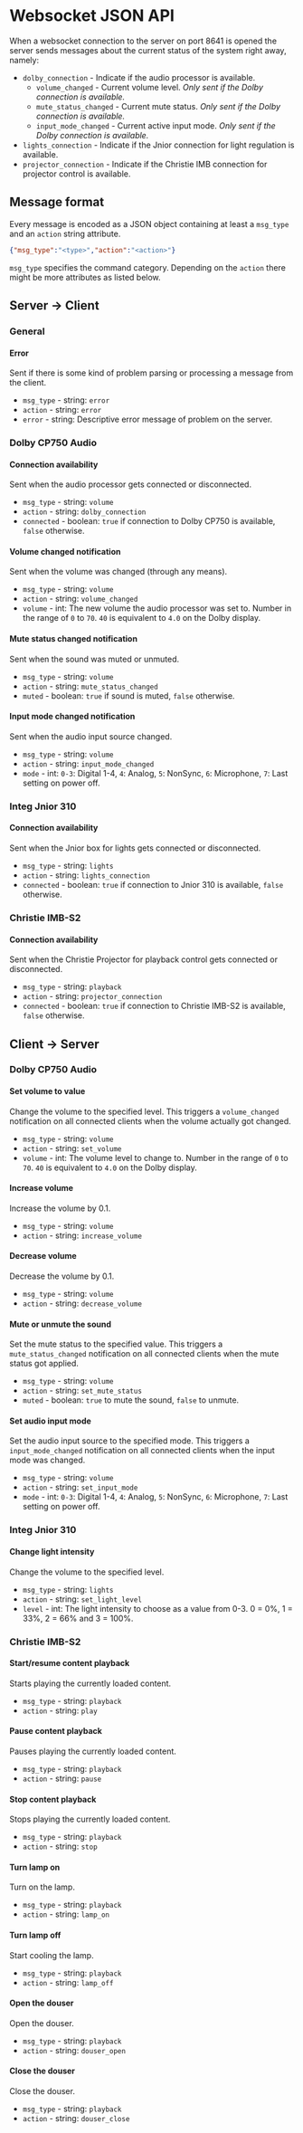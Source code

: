 # Websocket JSON API

When a websocket connection to the server on port 8641 is opened the server sends messages about the current status of the system right away, namely:

 * `dolby_connection` - Indicate if the audio processor is available.
   * `volume_changed` - Current volume level. *Only sent if the Dolby connection is available.*
   * `mute_status_changed` - Current mute status. *Only sent if the Dolby connection is available.*
   * `input_mode_changed` - Current active input mode. *Only sent if the Dolby connection is available.*
 * `lights_connection` - Indicate if the Jnior connection for light regulation is available.
 * `projector_connection` - Indicate if the Christie IMB connection for projector control is available.

## Message format
Every message is encoded as a JSON object containing at least a `msg_type` and an `action` string attribute.
```json
{"msg_type":"<type>","action":"<action>"}
```
`msg_type` specifies the command category.
Depending on the `action` there might be more attributes as listed below.

## Server -> Client
### General
#### Error
Sent if there is some kind of problem parsing or processing a message from the client.
 * `msg_type` - string: `error`
 * `action` - string: `error`
 * `error` - string: Descriptive error message of problem on the server.

### Dolby CP750 Audio
#### Connection availability
Sent when the audio processor gets connected or disconnected.
 * `msg_type` - string: `volume`
 * `action` - string: `dolby_connection`
 * `connected` - boolean: `true` if connection to Dolby CP750 is available, `false` otherwise.

#### Volume changed notification
Sent when the volume was changed (through any means).
 * `msg_type` - string: `volume`
 * `action` - string: `volume_changed`
 * `volume` - int: The new volume the audio processor was set to. Number in the range of `0` to `70`. `40` is equivalent to `4.0` on the Dolby display.

#### Mute status changed notification
Sent when the sound was muted or unmuted.
 * `msg_type` - string: `volume`
 * `action` - string: `mute_status_changed`
 * `muted` - boolean: `true` if sound is muted, `false` otherwise.

#### Input mode changed notification
Sent when the audio input source changed.
 * `msg_type` - string: `volume`
 * `action` - string: `input_mode_changed`
 * `mode` - int: `0-3`: Digital 1-4, `4`: Analog, `5`: NonSync, `6`: Microphone, `7`: Last setting on power off.

### Integ Jnior 310
#### Connection availability
Sent when the Jnior box for lights gets connected or disconnected.
 * `msg_type` - string: `lights`
 * `action` - string: `lights_connection`
 * `connected` - boolean: `true` if connection to Jnior 310 is available, `false` otherwise.

### Christie IMB-S2
#### Connection availability
Sent when the Christie Projector for playback control gets connected or disconnected.
 * `msg_type` - string: `playback`
 * `action` - string: `projector_connection`
 * `connected` - boolean: `true` if connection to Christie IMB-S2 is available, `false` otherwise.

## Client -> Server
### Dolby CP750 Audio
#### Set volume to value
Change the volume to the specified level.
This triggers a `volume_changed` notification on all connected clients when the volume actually got changed.
 * `msg_type` - string: `volume`
 * `action` - string: `set_volume`
 * `volume` - int: The volume level to change to. Number in the range of `0` to `70`. `40` is equivalent to `4.0` on the Dolby display.

#### Increase volume
Increase the volume by 0.1.
 * `msg_type` - string: `volume`
 * `action` - string: `increase_volume`

#### Decrease volume
Decrease the volume by 0.1.
 * `msg_type` - string: `volume`
 * `action` - string: `decrease_volume`

#### Mute or unmute the sound
Set the mute status to the specified value.
This triggers a `mute_status_changed` notification on all connected clients when the mute status got applied.
 * `msg_type` - string: `volume`
 * `action` - string: `set_mute_status`
 * `muted` - boolean: `true` to mute the sound, `false` to unmute.

#### Set audio input mode
Set the audio input source to the specified mode.
This triggers a `input_mode_changed` notification on all connected clients when the input mode was changed.
 * `msg_type` - string: `volume`
 * `action` - string: `set_input_mode`
 * `mode` - int: `0-3`: Digital 1-4, `4`: Analog, `5`: NonSync, `6`: Microphone, `7`: Last setting on power off.

### Integ Jnior 310
#### Change light intensity
Change the volume to the specified level.
 * `msg_type` - string: `lights`
 * `action` - string: `set_light_level`
 * `level` - int: The light intensity to choose as a value from 0-3. 0 = 0%, 1 = 33%, 2 = 66% and 3 = 100%.

### Christie IMB-S2
#### Start/resume content playback
Starts playing the currently loaded content.
 * `msg_type` - string: `playback`
 * `action` - string: `play`

#### Pause content playback
Pauses playing the currently loaded content.
 * `msg_type` - string: `playback`
 * `action` - string: `pause`

#### Stop content playback
Stops playing the currently loaded content.
 * `msg_type` - string: `playback`
 * `action` - string: `stop`

#### Turn lamp on
Turn on the lamp.
 * `msg_type` - string: `playback`
 * `action` - string: `lamp_on`

#### Turn lamp off
Start cooling the lamp.
 * `msg_type` - string: `playback`
 * `action` - string: `lamp_off`

#### Open the douser
Open the douser.
 * `msg_type` - string: `playback`
 * `action` - string: `douser_open`

#### Close the douser
Close the douser.
 * `msg_type` - string: `playback`
 * `action` - string: `douser_close`
